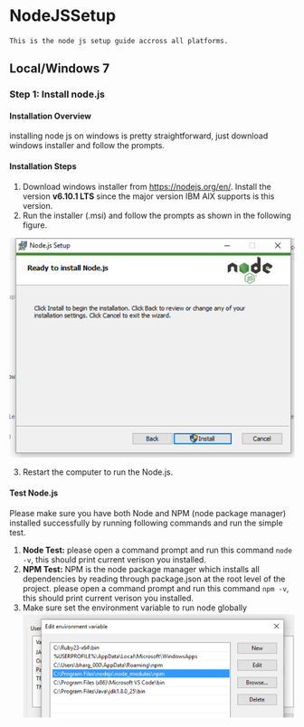 # NodeJSSetup

    
    This is the node js setup guide accross all platforms.

## Local/Windows 7

### Step 1: Install node.js
 
 #### Installation Overview
 
 installing node js on windows is pretty straightforward, just download windows installer and follow the prompts.
 
 #### Installation Steps
 
 1. Download windows installer from https://nodejs.org/en/. Install the version **v6.10.1 LTS** since the major version IBM AIX supports is this version.
 2. Run the installer (.msi) and follow the prompts as shown in the following figure.
 
 ![Install wizard](/nodeinstall.PNG)
 
 3. Restart the computer to run the Node.js.
 
 
 #### Test Node.js
  Please make sure you have both Node and NPM (node package manager) installed successfully by running following commands and run the simple test.
  
  1. **Node Test:** please open a command prompt and run this command `node -v`, this should print current verison you installed.
  2. **NPM Test:** NPM is the node package manager which installs all dependencies by reading through package.json at the root level of the project. please open a command prompt and run this command `npm -v`, this should print current verison you installed.
  3. Make sure set the environment variable to run node globally
  ![environemnt var](/nodeenv.png)
  
